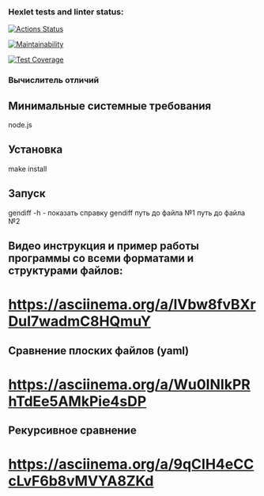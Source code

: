 ### Hexlet tests and linter status:
[![Actions Status](https://github.com/Evgeny111111/frontend-project-46/actions/workflows/hexlet-check.yml/badge.svg)](https://github.com/Evgeny111111/frontend-project-46/actions)

[![Maintainability](https://api.codeclimate.com/v1/badges/3b7b3391f0ccb8882317/maintainability)](https://codeclimate.com/github/Evgeny111111/frontend-project-46/maintainability)

[![Test Coverage](https://api.codeclimate.com/v1/badges/3b7b3391f0ccb8882317/test_coverage)](https://codeclimate.com/github/Evgeny111111/frontend-project-46/test_coverage)
### Вычислитель отличий

## Минимальные системные требования
node.js

## Установка
make install

## Запуск
gendiff -h - показать справку
gendiff путь до файла №1 путь до файла №2

## Видео инструкция и пример работы программы со всеми форматами и структурами файлов:
# https://asciinema.org/a/lVbw8fvBXrDuI7wadmC8HQmuY

## Сравнение плоских файлов (yaml)
# https://asciinema.org/a/Wu0INIkPRhTdEe5AMkPie4sDP

## Рекурсивное сравнение
# https://asciinema.org/a/9qCIH4eCCcLvF6b8vMVYA8ZKd